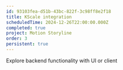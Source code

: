 ```yaml
---
id: 93103fea-d51b-43bc-822f-3c98ff8e2f18
title: KScale integration
scheduledTime: 2024-12-26T22:00:00.000Z
completed: true
project: Motion Storyline
order: 3
persistent: true
---
```


Explore backend functionality with UI or client